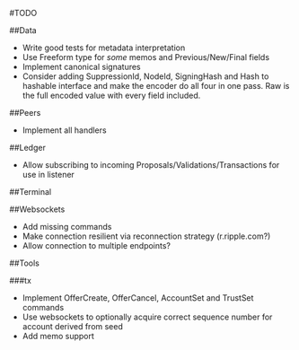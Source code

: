 #TODO

##Data
* Write good tests for metadata interpretation
* Use Freeform type for _some_ memos and Previous/New/Final fields
* Implement canonical signatures
* Consider adding SuppressionId, NodeId, SigningHash and Hash to hashable interface and make the encoder do all four in one pass. Raw is the full encoded value with every field included.

##Peers
* Implement all handlers

##Ledger
* Allow subscribing to incoming Proposals/Validations/Transactions for use in listener


##Terminal

##Websockets
* Add missing commands
* Make connection resilient via reconnection strategy (r.ripple.com?)
* Allow connection to multiple endpoints?

##Tools

###tx
* Implement OfferCreate, OfferCancel, AccountSet and TrustSet commands
* Use websockets to optionally acquire correct sequence number for account derived from seed 
* Add memo support
